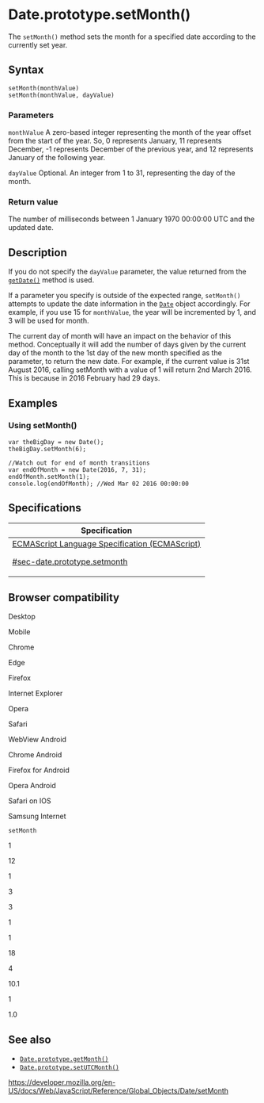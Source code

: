 # Date.prototype.setMonth()

The `setMonth()` method sets the month for a specified date according to the currently set year.

## Syntax

    setMonth(monthValue)
    setMonth(monthValue, dayValue)

### Parameters

`monthValue`
A zero-based integer representing the month of the year offset from the start of the year. So, 0 represents January, 11 represents December, -1 represents December of the previous year, and 12 represents January of the following year.

`dayValue`
Optional. An integer from 1 to 31, representing the day of the month.

### Return value

The number of milliseconds between 1 January 1970 00:00:00 UTC and the updated date.

## Description

If you do not specify the `dayValue` parameter, the value returned from the [`getDate()`](getdate) method is used.

If a parameter you specify is outside of the expected range, `setMonth()` attempts to update the date information in the [`Date`](../date) object accordingly. For example, if you use 15 for `monthValue`, the year will be incremented by 1, and 3 will be used for month.

The current day of month will have an impact on the behavior of this method. Conceptually it will add the number of days given by the current day of the month to the 1st day of the new month specified as the parameter, to return the new date. For example, if the current value is 31st August 2016, calling setMonth with a value of 1 will return 2nd March 2016. This is because in 2016 February had 29 days.

## Examples

### Using setMonth()

    var theBigDay = new Date();
    theBigDay.setMonth(6);

    //Watch out for end of month transitions
    var endOfMonth = new Date(2016, 7, 31);
    endOfMonth.setMonth(1);
    console.log(endOfMonth); //Wed Mar 02 2016 00:00:00

## Specifications

<table>
<thead>
<tr class="header">
<th>Specification</th>
</tr>
</thead>
<tbody>
<tr class="odd">
<td>
<a href="https://tc39.es/ecma262/#sec-date.prototype.setmonth">ECMAScript Language Specification (ECMAScript)
<br/>

<span class="small">#sec-date.prototype.setmonth</span>
</a>
</td>
</tr>
</tbody>
</table>

## Browser compatibility

Desktop

Mobile

Chrome

Edge

Firefox

Internet Explorer

Opera

Safari

WebView Android

Chrome Android

Firefox for Android

Opera Android

Safari on IOS

Samsung Internet

`setMonth`

1

12

1

3

3

1

1

18

4

10.1

1

1.0

## See also

-   [`Date.prototype.getMonth()`](getmonth)
-   [`Date.prototype.setUTCMonth()`](setutcmonth)

<a href="https://developer.mozilla.org/en-US/docs/Web/JavaScript/Reference/Global_Objects/Date/setMonth" class="_attribution-link">https://developer.mozilla.org/en-US/docs/Web/JavaScript/Reference/Global_Objects/Date/setMonth</a>
